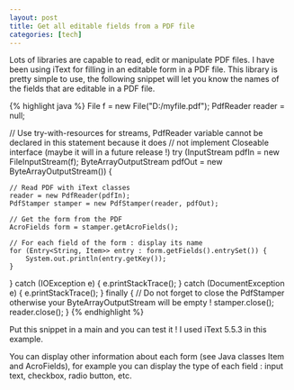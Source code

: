 ```yaml
---
layout: post
title: Get all editable fields from a PDF file
categories: [tech]
---
```

Lots of libraries are capable to read, edit or manipulate PDF files. I have been using iText for filling in an editable form in a PDF file.
This library is pretty simple to use, the following snippet will let you know the names of the fields that are editable in a PDF file.
<!--more-->

{% highlight java %}
File f = new File("D:/myfile.pdf");
PdfReader reader = null;

// Use try-with-resources for streams, PdfReader variable cannot be declared in this statement because it does
// not implement Closeable interface (maybe it will in a future release !)
try (InputStream pdfIn = new FileInputStream(f); ByteArrayOutputStream pdfOut = new ByteArrayOutputStream()) {

    // Read PDF with iText classes
    reader = new PdfReader(pdfIn);
    PdfStamper stamper = new PdfStamper(reader, pdfOut);

    // Get the form from the PDF
    AcroFields form = stamper.getAcroFields();

    // For each field of the form : display its name
    for (Entry<String, Item>> entry : form.getFields().entrySet()) {
        System.out.println(entry.getKey());
    }

} catch (IOException e) { 
    e.printStackTrace();
} catch (DocumentException e) {
    e.printStackTrace();
} finally {
    // Do not forget to close the PdfStamper otherwise your ByteArrayOutputStream will be empty !
    stamper.close();
    reader.close();
}
{% endhighlight %}

Put this snippet in a main and you can test it ! I used iText 5.5.3 in this example.

You can display other information about each form (see Java classes Item and AcroFields), for example you can display the type of each field : input text, checkbox, radio button, etc.
